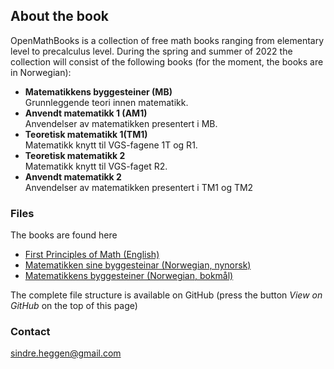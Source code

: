 ## About the book

OpenMathBooks is a collection of free math books ranging from elementary level to precalculus level. During the spring and summer of 2022 the collection will consist of the following books (for the moment, the books are in Norwegian):
- **Matematikkens byggesteiner (MB)**<br/>
  Grunnleggende teori innen matematikk.
- **Anvendt matematikk 1 (AM1)** <br/>
  Anvendelser av matematikken presentert i MB.
- **Teoretisk matematikk 1(TM1)** <br/>
  Matematikk knytt til VGS-fagene 1T og R1.
- **Teoretisk matematikk 2** <br/>
  Matematikk knytt til VGS-faget R2.
- **Anvendt matematikk 2** <br/>
  Anvendelser av matematikken presentert i TM1 og TM2
  
### Files

The books are found here

- [First Principles of Math (English)](https://github.com/sindrsh/FirstPrinciplesOfMath/blob/master/FP_eng.pdf)
- [Matematikken sine byggesteinar (Norwegian, nynorsk)](https://github.com/sindrsh/FirstPrinciplesOfMath/blob/master/MB.pdf)
- [Matematikkens byggesteiner (Norwegian, bokmål)](https://github.com/sindrsh/FirstPrinciplesOfMath/blob/master/MB_bm.pdf) 


The complete file structure is available on GitHub (press the button _View on GitHub_ on the top of this page)


### Contact
sindre.heggen@gmail.com

